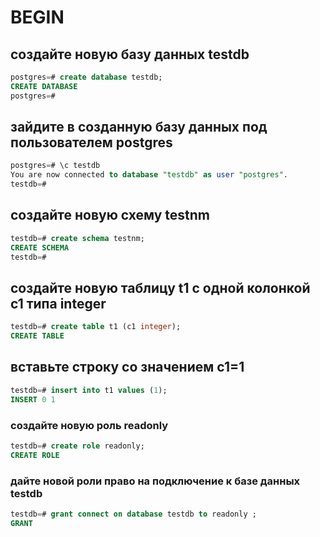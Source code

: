 # BEGIN
## создайте новую базу данных testdb

```sql
postgres=# create database testdb;
CREATE DATABASE
postgres=#
```
## зайдите в созданную базу данных под пользователем postgres
```sql
postgres=# \c testdb
You are now connected to database "testdb" as user "postgres".
testdb=#
```
## создайте новую схему testnm
```sql
testdb=# create schema testnm;
CREATE SCHEMA
testdb=#
```
## создайте новую таблицу t1 с одной колонкой c1 типа integer
```sql
testdb=# create table t1 (c1 integer);
CREATE TABLE
```
## вставьте строку со значением c1=1
```sql
testdb=# insert into t1 values (1);
INSERT 0 1
```
### создайте новую роль readonly
```sql
testdb=# create role readonly;
CREATE ROLE
```
### дайте новой роли право на подключение к базе данных testdb
```sql
testdb=# grant connect on database testdb to readonly ;
GRANT
```


